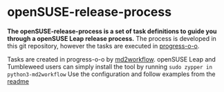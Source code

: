 # openSUSE-release-process


**The openSUSE-release-process is a set of task definitions to guide you through a openSUSE Leap release process.**
The process is developed in this git repository, however the tasks are executed in [progress-o-o](https://progress.opensuse.org/projects/opensuse-leap-15-4/issues/gantt).

Tasks are created in progress-o-o by [md2workflow](https://github.com/openSUSE/md2workflow). 
openSUSE Leap and Tumbleweed users can simply install the tool by running `sudo zypper in python3-md2workflow`
Use the configuration and follow examples from the [readme](https://github.com/openSUSE/md2workflow](https://github.com/openSUSE/md2workflow#md2workflow)https://github.com/openSUSE/md2workflow#md2workflow)
